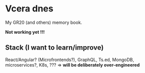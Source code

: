 # Vcera dnes

My GR20 (and others) memory book.

**Not working yet !!!**

## Stack (I want to learn/improve)

React/Angular? (Microfrontends?), GraphQL, Ts.ed, MongoDB, microservices?, K8s, ??? => **will be deliberately over-engineered**
